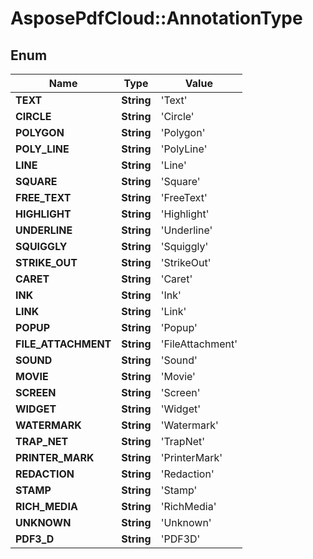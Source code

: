 # AsposePdfCloud::AnnotationType


## Enum
Name | Type | Value
------------ | ------------- | -------------
**TEXT** | **String** | 'Text'
**CIRCLE** | **String** | 'Circle'
**POLYGON** | **String** | 'Polygon'
**POLY_LINE** | **String** | 'PolyLine'
**LINE** | **String** | 'Line'
**SQUARE** | **String** | 'Square'
**FREE_TEXT** | **String** | 'FreeText'
**HIGHLIGHT** | **String** | 'Highlight'
**UNDERLINE** | **String** | 'Underline'
**SQUIGGLY** | **String** | 'Squiggly'
**STRIKE_OUT** | **String** | 'StrikeOut'
**CARET** | **String** | 'Caret'
**INK** | **String** | 'Ink'
**LINK** | **String** | 'Link'
**POPUP** | **String** | 'Popup'
**FILE_ATTACHMENT** | **String** | 'FileAttachment'
**SOUND** | **String** | 'Sound'
**MOVIE** | **String** | 'Movie'
**SCREEN** | **String** | 'Screen'
**WIDGET** | **String** | 'Widget'
**WATERMARK** | **String** | 'Watermark'
**TRAP_NET** | **String** | 'TrapNet'
**PRINTER_MARK** | **String** | 'PrinterMark'
**REDACTION** | **String** | 'Redaction'
**STAMP** | **String** | 'Stamp'
**RICH_MEDIA** | **String** | 'RichMedia'
**UNKNOWN** | **String** | 'Unknown'
**PDF3_D** | **String** | 'PDF3D'



